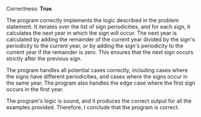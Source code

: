 Correctness: **True**.

The program correctly implements the logic described in the problem statement. It iterates over the list of sign periodicities, and for each sign, it calculates the next year in which the sign will occur. The next year is calculated by adding the remainder of the current year divided by the sign's periodicity to the current year, or by adding the sign's periodicity to the current year if the remainder is zero. This ensures that the next sign occurs strictly after the previous sign.

The program handles all potential cases correctly, including cases where the signs have different periodicities, and cases where the signs occur in the same year. The program also handles the edge case where the first sign occurs in the first year.

The program's logic is sound, and it produces the correct output for all the examples provided. Therefore, I conclude that the program is correct.